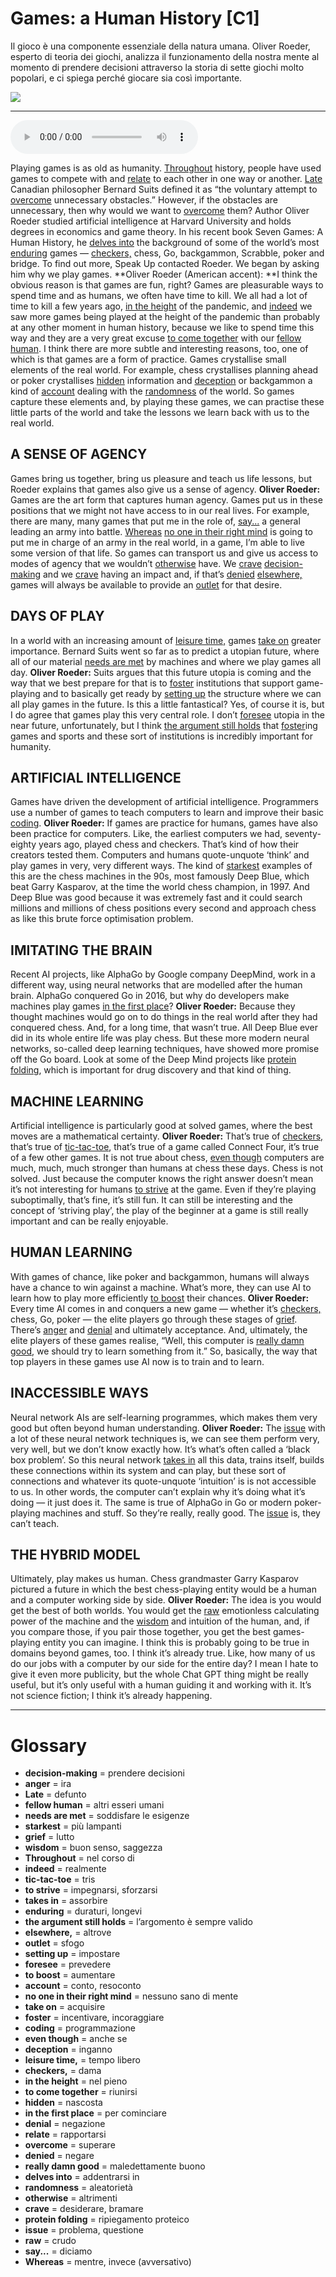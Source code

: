 # Games: a Human History   [C1]

Il gioco è una componente essenziale della natura umana. Oliver Roeder, esperto di teoria dei giochi, analizza il funzionamento della nostra mente al momento di prendere decisioni attraverso la storia di sette giochi molto popolari, e ci spiega perché giocare sia così importante.

![](Games%20a%20Human%20History.jpg)

--------------

<div>
<audio controls autoplay>
    <source src="https://raw.githubusercontent.com/dartie/speakup/main/2023-05/Games%20a%20Human%20History.mp3" type="audio/mpeg">
</audio>
</div>


Playing games is as old as humanity. [Throughout](## "nel corso di") history, people have used games to compete with and [relate](## "rapportarsi") to each other in one way or another. [Late](## "defunto") Canadian philosopher Bernard Suits defined it as “the voluntary attempt to [overcome](## "superare") unnecessary obstacles.” However, if the obstacles are unnecessary, then why would we want to [overcome](## "superare") them? Author Oliver Roeder studied artificial intelligence at Harvard University and holds degrees in economics and game theory. In his recent book Seven Games: A Human History, he [delves into](## "addentrarsi in") the background of some of the world’s most [enduring](## "duraturi, longevi") games — [checkers,](## "dama") chess, Go, backgammon, Scrabble, poker and bridge. To find out more, Speak Up contacted Roeder. We began by asking him why we play games.
**Oliver Roeder (American accent): **I think the obvious reason is that games are fun, right? Games are pleasurable ways to spend time and as humans, we often have time to kill. We all had a lot of time to kill a few years ago, [in the height](## "nel pieno") of the pandemic, and [indeed](## "realmente") we saw more games being played at the height of the pandemic than probably at any other moment in human history, because we like to spend time this way and they are a very great excuse [to come together](## "riunirsi") with our [fellow human](## "altri esseri umani"). I think there are more subtle and interesting reasons, too, one of which is that games are a form of practice. Games crystallise small elements of the real world. For example, chess crystallises planning ahead or poker crystallises [hidden](## "nascosta") information and [deception](## "inganno") or backgammon a kind of [account](## "conto, resoconto") dealing with the [randomness](## "aleatorietà") of the world. So games capture these elements and, by playing these games, we can practise these little parts of the world and take the lessons we learn back with us to the real world.

## A SENSE OF AGENCY
Games bring us together, bring us pleasure and teach us life lessons, but Roeder explains that games also give us a sense of agency.
**Oliver Roeder:** Games are the art form that captures human agency. Games put us in these positions that we might not have access to in our real lives. For example, there are many, many games that put me in the role of, [say...](## "diciamo") a general leading an army into battle. [Whereas](## "mentre, invece (avversativo)") [no one in their right mind](## "nessuno sano di mente") is going to put me in charge of an army in the real world, in a game, I’m able to live some version of that life. So games can transport us and give us access to modes of agency that we wouldn’t [otherwise](## "altrimenti") have. We [crave](## "desiderare, bramare") [decision-making](## "prendere decisioni") and we [crave](## "desiderare, bramare") having an impact and, if that’s [denied](## "negare") [elsewhere,](## "altrove") games will always be available to provide an [outlet](## "sfogo") for that desire.

## DAYS OF PLAY
In a world with an increasing amount of [leisure time,](## "tempo libero") games [take on](## "acquisire") greater importance. Bernard Suits went so far as to predict a utopian future, where all of our material [needs are met](## "soddisfare le esigenze") by machines and where we play games all day.
**Oliver Roeder:** Suits argues that this future utopia is coming and the way that we best prepare for that is to [foster](## "incentivare, incoraggiare") institutions that support game-playing and to basically get ready by [setting up](## "impostare") the structure where we can all play games in the future. Is this a little fantastical? Yes, of course it is, but I do agree that games play this very central role. I don’t [foresee](## "prevedere") utopia in the near future, unfortunately, but I think [the argument still holds](## "l’argomento è sempre valido") that [foster](## "incentivare, incoraggiare")ing games and sports and these sort of institutions is incredibly important for humanity.

## ARTIFICIAL INTELLIGENCE
Games have driven the development of artificial intelligence. Programmers use a number of games to teach computers to learn and improve their basic [coding](## "programmazione").
**Oliver Roeder:** If games are practice for humans, games have also been practice for computers. Like, the earliest computers we had, seventy-eighty years ago, played chess and checkers. That’s kind of how their creators tested them. Computers and humans quote-unquote ‘think’ and play games in very, very different ways. The kind of [starkest](## "più lampanti") examples of this are the chess machines in the 90s, most famously Deep Blue, which beat Garry Kasparov, at the time the world chess champion, in 1997. And Deep Blue was good because it was extremely fast and it could search millions and millions of chess positions every second and approach chess as like this brute force optimisation problem.

## IMITATING THE BRAIN
Recent AI projects, like AlphaGo by Google company DeepMind, work in a different way, using neural networks that are modelled after the human brain. AlphaGo conquered Go in 2016, but why do developers make machines play games [in the first place](## "per cominciare")?
**Oliver Roeder:** Because they thought machines would go on to do things in the real world after they had conquered chess. And, for a long time, that wasn’t true. All Deep Blue ever did in its whole entire life was play chess. But these more modern neural networks, so-called deep learning techniques, have showed more promise off the Go board. Look at some of the Deep Mind projects like [protein folding](## "ripiegamento proteico"), which is important for drug discovery and that kind of thing.

## MACHINE LEARNING
Artificial intelligence is particularly good at solved games, where the best moves are a mathematical certainty.
**Oliver Roeder:** That’s true of [checkers,](## "dama") that’s true of [tic-tac-toe](## "tris"), that’s true of a game called Connect Four, it’s true of a few other games. It is not true about chess, [even though](## "anche se") computers are much, much, much stronger than humans at chess these days. Chess is not solved. Just because the computer knows the right answer doesn’t mean it’s not interesting for humans [to strive](## "impegnarsi, sforzarsi") at the game. Even if they’re playing suboptimally, that’s fine, it’s still fun. It can still be interesting and the concept of ‘striving play’, the play of the beginner at a game is still really important and can be really enjoyable.

## HUMAN LEARNING
With games of chance, like poker and backgammon, humans will always have a chance to win against a machine. What’s more, they can use AI to learn how to play more efficiently [to boost](## "aumentare") their chances.
**Oliver Roeder:** Every time AI comes in and conquers a new game — whether it’s [checkers,](## "dama") chess, Go, poker — the elite players go through these stages of [grief](## "lutto"). There’s [anger](## "ira") and [denial](## "negazione") and ultimately acceptance. And, ultimately, the elite players of these games realise, “Well, this computer is [really damn good](## "maledettamente buono"), we should try to learn something from it.” So, basically, the way that top players in these games use AI now is to train and to learn.

## INACCESSIBLE WAYS
Neural network AIs are self-learning programmes, which makes them very good but often beyond human understanding.
**Oliver Roeder:** The [issue](## "problema, questione") with a lot of these neural network techniques is, we can see them perform very, very well, but we don’t know exactly how. It’s what’s often called a ‘black box problem’. So this neural network [takes in](## "assorbire") all this data, trains itself, builds these connections within its system and can play, but these sort of connections and whatever its quote-unquote ‘intuition’ is is not accessible to us. In other words, the computer can’t explain why it’s doing what it’s doing — it just does it. The same is true of AlphaGo in Go or modern poker-playing machines and stuff. So they’re really, really good. The [issue](## "problema, questione") is, they can’t teach.

## THE HYBRID MODEL
Ultimately, play makes us human. Chess grandmaster Garry Kasparov pictured a future in which the best chess-playing entity would be a human and a computer working side by side.
**Oliver Roeder:** The idea is you would get the best of both worlds. You would get the [raw](## "crudo") emotionless calculating power of the machine and the [wisdom](## "buon senso, saggezza") and intuition of the human, and, if you compare those, if you pair those together, you get the best games-playing entity you can imagine. I think this is probably going to be true in domains beyond games, too. I think it’s already true. Like, how many of us do our jobs with a computer by our side for the entire day? I mean I hate to give it even more publicity, but the whole Chat GPT thing might be really useful, but it’s only useful with a human guiding it and working with it. It’s not science fiction; I think it’s already happening.

--------------

<div style = "display:block; clear:both; page-break-after:always;"></div>

# Glossary
* **decision-making** = prendere decisioni
* **anger** = ira
* **Late** = defunto
* **fellow human** = altri esseri umani
* **needs are met** = soddisfare le esigenze
* **starkest** = più lampanti
* **grief** = lutto
* **wisdom** = buon senso, saggezza
* **Throughout** = nel corso di
* **indeed** = realmente
* **tic-tac-toe** = tris
* **to strive** = impegnarsi, sforzarsi
* **takes in** = assorbire
* **enduring** = duraturi, longevi
* **the argument still holds** = l’argomento è sempre valido
* **elsewhere,** = altrove
* **outlet** = sfogo
* **setting up** = impostare
* **foresee** = prevedere
* **to boost** = aumentare
* **account** = conto, resoconto
* **no one in their right mind** = nessuno sano di mente
* **take on** = acquisire
* **foster** = incentivare, incoraggiare
* **coding** = programmazione
* **even though** = anche se
* **deception** = inganno
* **leisure time,** = tempo libero
* **checkers,** = dama
* **in the height** = nel pieno
* **to come together** = riunirsi
* **hidden** = nascosta
* **in the first place** = per cominciare
* **denial** = negazione
* **relate** = rapportarsi
* **overcome** = superare
* **denied** = negare
* **really damn good** = maledettamente buono
* **delves into** = addentrarsi in
* **randomness** = aleatorietà
* **otherwise** = altrimenti
* **crave** = desiderare, bramare
* **protein folding** = ripiegamento proteico
* **issue** = problema, questione
* **raw** = crudo
* **say...** = diciamo
* **Whereas** = mentre, invece (avversativo)
